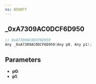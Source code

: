 ```yaml
---
ns: BOUNTY
---
```

## _0xA7309AC0DCF6D950

```c
// 0xA7309AC0DCF6D950
Any _0xA7309AC0DCF6D950(Any p0, Any p1);
```

## Parameters
* **p0**:
* **p1**:
